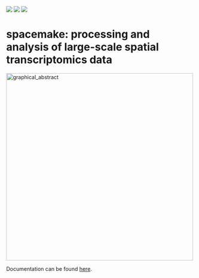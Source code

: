 <a href="https://pypi.org/project/spacemake/">
   <img src="https://img.shields.io/pypi/v/spacemake.svg" / ></a>
   
<a href="https://spacemake.readthedocs.io/">
   <img src="https://readthedocs.org/projects/spacemake/badge/?version=latest" / ></a>
   
 <a href="https://pepy.tech/project/spacemake">
   <img src="https://pepy.tech/badge/spacemake" / ></a>

# spacemake: processing and analysis of large-scale spatial transcriptomics data

<img src="docs/graphical_abstract_twitter.png" alt="graphical_abstract" width="500"/>

Documentation can be found [here](https://spacemake.readthedocs.io/en/latest/).
